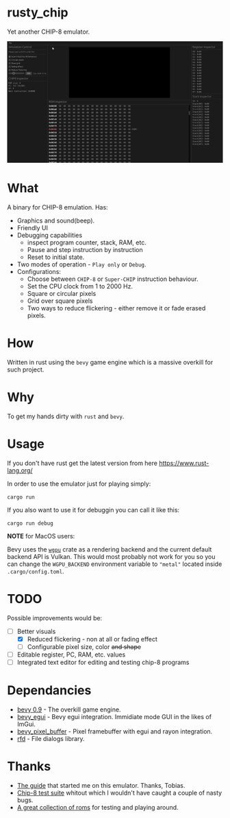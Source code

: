 # rusty_chip

Yet another CHIP-8 emulator.

![demo](assets/images/demo.gif)

# What

A binary for CHIP-8 emulation. Has:
* Graphics and sound(beep).
* Friendly UI
* Debugging capabilities
  * inspect program counter, stack, RAM, etc.
  * Pause and step instruction by instruction
  * Reset to initial state.
* Two modes of operation - `Play only` or `Debug`.
* Configurations:
  * Choose between `CHIP-8` or `Super-CHIP` instruction behaviour.
  * Set the CPU clock from 1 to 2000 Hz.
  * Square or circular pixels
  * Grid over square pixels
  * Two ways to reduce flickering - either remove it or fade erased pixels.

# How

Written in rust using the `bevy` game engine which is a massive overkill for such project.

# Why

To get my hands dirty with `rust` and `bevy`.

# Usage

If you don't have rust get the latest version from here https://www.rust-lang.org/

In order to use the emulator just for playing simply:

```
cargo run
```

If you also want to use it for debuggin you can call it like this:
```
cargo run debug
```

**NOTE** for MacOS users:

Bevy uses the [`wgpu`](https://wgpu.rs/) crate as a rendering backend and the current default backend API is Vulkan. This would most probably not work for you so you can change the `WGPU_BACKEND` environment variable to `"metal"` located inside `.cargo/config.toml`.

# TODO

Possible improvements would be:
- [ ] Better visuals
  - [x] Reduced flickering - non at all or fading effect
  - [ ] Configurable pixel size, color ~~and shape~~
- [ ] Editable register, PC, RAM, etc. values
- [ ] Integrated text editor for editing and testing chip-8 programs

# Dependancies

* [bevy 0.9](https://github.com/bevyengine/bevy) - The overkill game engine.
* [bevy_egui](https://github.com/mvlabat/bevy_egui) - Bevy egui integration. Immidiate mode GUI in the likes of ImGui.
* [bevy_pixel_buffer](https://github.com/Zheoni/bevy_pixel_buffer) - Pixel framebuffer with egui and rayon integration.
* [rfd](https://crates.io/crates/rfd) - File dialogs library.

# Thanks

* [The guide](https://tobiasvl.github.io/blog/write-a-chip-8-emulator/) that started me on this emulator. Thanks, Tobias.
* [Chip-8 test suite](https://github.com/Timendus/chip8-test-suite) whitout which I wouldn't have caught a couple of nasty bugs.
* [A great collection of roms](https://github.com/loktar00/chip8/tree/master/roms) for testing and playing around.

